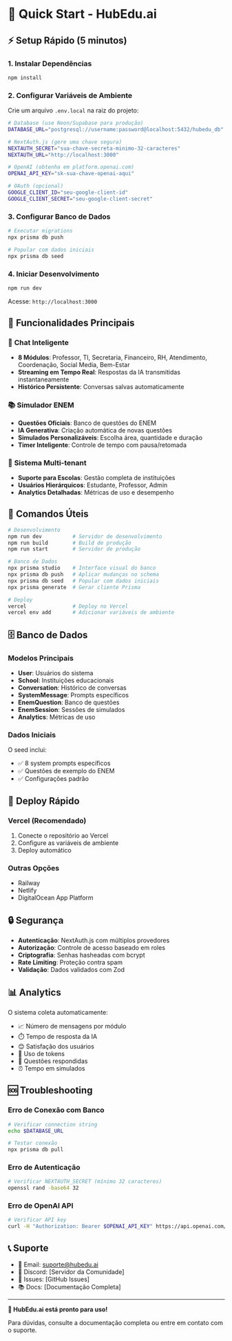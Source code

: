 # 🚀 Quick Start - HubEdu.ai

## ⚡ Setup Rápido (5 minutos)

### 1. **Instalar Dependências**
```bash
npm install
```

### 2. **Configurar Variáveis de Ambiente**
Crie um arquivo `.env.local` na raiz do projeto:

```bash
# Database (use Neon/Supabase para produção)
DATABASE_URL="postgresql://username:password@localhost:5432/hubedu_db"

# NextAuth.js (gere uma chave segura)
NEXTAUTH_SECRET="sua-chave-secreta-minimo-32-caracteres"
NEXTAUTH_URL="http://localhost:3000"

# OpenAI (obtenha em platform.openai.com)
OPENAI_API_KEY="sk-sua-chave-openai-aqui"

# OAuth (opcional)
GOOGLE_CLIENT_ID="seu-google-client-id"
GOOGLE_CLIENT_SECRET="seu-google-client-secret"
```

### 3. **Configurar Banco de Dados**
```bash
# Executar migrations
npx prisma db push

# Popular com dados iniciais
npx prisma db seed
```

### 4. **Iniciar Desenvolvimento**
```bash
npm run dev
```

Acesse: `http://localhost:3000`

## 🎯 Funcionalidades Principais

### 💬 **Chat Inteligente**
- **8 Módulos**: Professor, TI, Secretaria, Financeiro, RH, Atendimento, Coordenação, Social Media, Bem-Estar
- **Streaming em Tempo Real**: Respostas da IA transmitidas instantaneamente
- **Histórico Persistente**: Conversas salvas automaticamente

### 📚 **Simulador ENEM**
- **Questões Oficiais**: Banco de questões do ENEM
- **IA Generativa**: Criação automática de novas questões
- **Simulados Personalizáveis**: Escolha área, quantidade e duração
- **Timer Inteligente**: Controle de tempo com pausa/retomada

### 🏫 **Sistema Multi-tenant**
- **Suporte para Escolas**: Gestão completa de instituições
- **Usuários Hierárquicos**: Estudante, Professor, Admin
- **Analytics Detalhadas**: Métricas de uso e desempenho

## 🔧 Comandos Úteis

```bash
# Desenvolvimento
npm run dev          # Servidor de desenvolvimento
npm run build        # Build de produção
npm run start        # Servidor de produção

# Banco de Dados
npx prisma studio    # Interface visual do banco
npx prisma db push   # Aplicar mudanças no schema
npx prisma db seed   # Popular com dados iniciais
npx prisma generate  # Gerar cliente Prisma

# Deploy
vercel               # Deploy no Vercel
vercel env add       # Adicionar variáveis de ambiente
```

## 🗄️ Banco de Dados

### **Modelos Principais**
- **User**: Usuários do sistema
- **School**: Instituições educacionais
- **Conversation**: Histórico de conversas
- **SystemMessage**: Prompts específicos
- **EnemQuestion**: Banco de questões
- **EnemSession**: Sessões de simulados
- **Analytics**: Métricas de uso

### **Dados Iniciais**
O seed inclui:
- ✅ 8 system prompts específicos
- ✅ Questões de exemplo do ENEM
- ✅ Configurações padrão

## 🚀 Deploy Rápido

### **Vercel (Recomendado)**
1. Conecte o repositório ao Vercel
2. Configure as variáveis de ambiente
3. Deploy automático

### **Outras Opções**
- Railway
- Netlify
- DigitalOcean App Platform

## 🔒 Segurança

- **Autenticação**: NextAuth.js com múltiplos provedores
- **Autorização**: Controle de acesso baseado em roles
- **Criptografia**: Senhas hasheadas com bcrypt
- **Rate Limiting**: Proteção contra spam
- **Validação**: Dados validados com Zod

## 📊 Analytics

O sistema coleta automaticamente:
- 📈 Número de mensagens por módulo
- ⏱️ Tempo de resposta da IA
- 😊 Satisfação dos usuários
- 🔢 Uso de tokens
- 📝 Questões respondidas
- ⏰ Tempo em simulados

## 🆘 Troubleshooting

### **Erro de Conexão com Banco**
```bash
# Verificar connection string
echo $DATABASE_URL

# Testar conexão
npx prisma db pull
```

### **Erro de Autenticação**
```bash
# Verificar NEXTAUTH_SECRET (mínimo 32 caracteres)
openssl rand -base64 32
```

### **Erro de OpenAI API**
```bash
# Verificar API key
curl -H "Authorization: Bearer $OPENAI_API_KEY" https://api.openai.com/v1/models
```

## 📞 Suporte

- 📧 Email: suporte@hubedu.ai
- 💬 Discord: [Servidor da Comunidade]
- 🐛 Issues: [GitHub Issues]
- 📚 Docs: [Documentação Completa]

---

**🎉 HubEdu.ai está pronto para uso!**

Para dúvidas, consulte a documentação completa ou entre em contato com o suporte.

